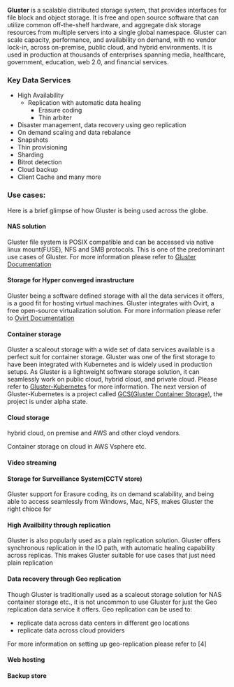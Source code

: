 **Gluster** is a scalable distributed storage system, that provides interfaces for file block and object storage. It is free and open source software that can utilize common off-the-shelf hardware, and aggregate disk storage resources from multiple servers into a single global namespace. Gluster can scale capacity, performance, and availability on demand, with no vendor lock-in, across on-premise, public cloud, and hybrid environments. It is used in production at thousands of enterprises spanning media, healthcare, government, education, web 2.0, and financial services.


### Key Data Services
 - High Availability
     - Replication with automatic data healing
         - Erasure coding
         - Thin arbiter
 - Disaster management, data recovery using geo replication
 - On demand scaling and data rebalance
 - Snapshots
 - Thin provisioning
 - Sharding
 - Bitrot detection
 - Cloud backup
 - Client Cache and many more


### Use cases:
Here is a brief glimpse of how Gluster is being used across the globe.

#### NAS solution
Gluster file system is POSIX compatible and can be accessed via native linux mount(FUSE), NFS and SMB protocols. This is one of the predominant use cases of Gluster. For more information please refer to [Gluster Documentation](https://docs.gluster.org/en/v3/Administrator%20Guide/) 

#### Storage for Hyper converged inrastructure
Gluster being a software defined storage with all the data services it offers, is a good fit for hosting virtual machines. Gluster integrates with Ovirt, a free open-source virtualization solution. For more information please refer to [Ovirt Documentation](https://www.ovirt.org/documentation/gluster-hyperconverged/Gluster_Hyperconverged_Guide.html) 

#### Container storage
Gluster a scaleout storage with a wide set of data services available is a perfect suit for container storage. Gluster was one of the first storage to have been integrated with Kubernetes and is widely used in production setups. As Gluster is a lightweight software storage solution, it can seamlessly work on public cloud, hybrid cloud, and private cloud. Please refer to [Gluster-Kubernetes](https://github.com/gluster/gluster-kubernetes) for more information. The next version of Gluster-Kubernetes is a project called [GCS(Gluster Container Storage)](https://github.com/gluster/gcs/), the project is under alpha state.


#### Cloud storage
hybrid cloud, on premise and AWS and other cloyd vendors.

Container storage on cloud in AWS Vsphere etc.

#### Video streaming


#### Storage for Surveillance System(CCTV store)
Gluster support for Erasure coding, its on demand scalability, and being able to access seamlessly from Windows, Mac, NFS, makes Gluster the right chioce for 

#### High Availbility through replication
Gluster is also popularly used as a plain replication solution. Gluster offers synchronous replication in the IO path, with automatic healing capability across replicas. This makes Gluster suitable for use cases that just need plain replication 

#### Data recovery through Geo replication
Though Gluster is traditionally used as a scaleout storage solution for NAS container storage etc., it is not uncommon to use Gluster for just the Geo replication data service it offers. Geo replication  can be used to:
- replicate data across data centers in different geo locations
- replicate data across cloud providers

For more information on setting up geo-replication please refer to [4]

#### Web hosting


#### Backup store
